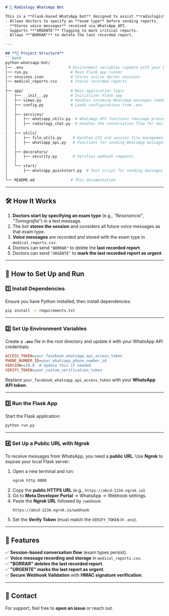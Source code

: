 ```markdown
# 🏥 Radiology WhatsApp Bot

This is a **Flask-based WhatsApp bot** designed to assist **radiologists** in recording and managing medical exam reports via **voice messages**. The bot:
- Allows doctors to specify an **exam type** before sending reports.
- **Stores voice messages** received via WhatsApp API.
- Supports **"URGENTE"** flagging to mark critical reports.
- Allows **"BORRAR"** to delete the last recorded report.

---

## **📂 Project Structure**
```bash
python-whatsapp-bot/
│── .env                    # Environment variables (update with your WhatsApp API keys)
│── run.py                   # Main Flask app runner
│── sessions.json            # Stores active doctor sessions
│── medical_reports.csv      # Stores recorded reports
│
├── app/                     # Main application logic
│   ├── __init__.py          # Initializes Flask app
│   ├── views.py             # Handles incoming WhatsApp messages (webhooks)
│   ├── config.py            # Loads configurations from .env
│   │
│   ├── services/
│   │   ├── whatsapp_utils.py  # WhatsApp API functions (message processing)
│   │   ├── radiology_chat.py  # Handles the conversation flow for doctors
│   │
│   ├── utils/
│   │   ├── file_utils.py     # Handles CSV and session file management
│   │   ├── whatsapp_api.py   # Functions for sending WhatsApp messages
│   │
│   ├── decorators/
│   │   ├── security.py       # Verifies webhook requests
│   │
│   └── start/
│       ├── whatsapp_quickstart.py  # Test script for sending messages
│
└── README.md                # This documentation
```

---

## **🛠️ How It Works**
1. **Doctors start by specifying an exam type** (e.g., *"Resonancia"*, *"Tomografía"*) in a text message.
2. The bot **stores the session** and considers all future voice messages as that exam type.
3. **Voice messages** are recorded and stored with the exam type in `medical_reports.csv`.
4. Doctors can send `"BORRAR"` to delete the **last recorded report**.
5. Doctors can send `"URGENTE"` to **mark the last recorded report as urgent**.

---

## **🚀 How to Set Up and Run**
### **1️⃣ Install Dependencies**
Ensure you have Python installed, then install dependencies:
```bash
pip install -r requirements.txt
```

---

### **2️⃣ Set Up Environment Variables**
Create a **`.env`** file in the root directory and update it with your WhatsApp API credentials:

```ini
ACCESS_TOKEN=your_facebook_whatsapp_api_access_token
PHONE_NUMBER_ID=your_whatsapp_phone_number_id
VERSION=v18.0  # Update this if needed
VERIFY_TOKEN=your_custom_verification_token
```
Replace `your_facebook_whatsapp_api_access_token` with your **WhatsApp API token**.

---

### **3️⃣ Run the Flask App**
Start the Flask application:
```bash
python run.py
```

---

### **4️⃣ Set Up a Public URL with Ngrok**
To receive messages from WhatsApp, you need a **public URL**. Use **Ngrok** to expose your local Flask server:

1. Open a new terminal and run:
   ```bash
   ngrok http 8000
   ```
2. Copy the **public HTTPS URL** (e.g., `https://abcd-1234.ngrok.io`).
3. Go to **Meta Developer Portal** → WhatsApp → Webhook settings.
4. Paste the **Ngrok URL** followed by `/webhook`:
   ```
   https://abcd-1234.ngrok.io/webhook
   ```
5. Set the **Verify Token** (must match the `VERIFY_TOKEN` in `.env`).

---

## **📌 Features**
✅ **Session-based conversation flow** (exam types persist).  
✅ **Voice message recording and storage** in `medical_reports.csv`.  
✅ **"BORRAR" deletes the last recorded report**.  
✅ **"URGENTE" marks the last report as urgent**.  
✅ **Secure Webhook Validation** with **HMAC signature verification**.

---

## **📧 Contact**
For support, feel free to **open an issue** or reach out.
```
